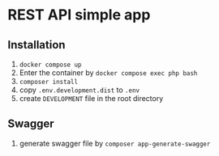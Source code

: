 # REST API simple app

## Installation 

1. `docker compose up`
2. Enter the container by `docker compose exec php bash`
3. `composer install`
4. copy `.env.development.dist` to `.env`
5. create `DEVELOPMENT` file in the root directory

## Swagger

1. generate swagger file by `composer app-generate-swagger`